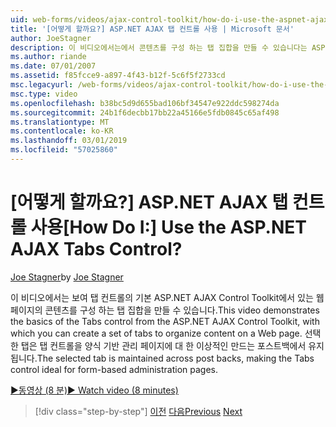 ```yaml
---
uid: web-forms/videos/ajax-control-toolkit/how-do-i-use-the-aspnet-ajax-tabs-control
title: '[어떻게 할까요?] ASP.NET AJAX 탭 컨트롤 사용 | Microsoft 문서'
author: JoeStagner
description: 이 비디오에서는에서 콘텐츠를 구성 하는 탭 집합을 만들 수 있습니다는 ASP.NET AJAX Control Toolkit에서 탭 컨트롤의 기본 사항...
ms.author: riande
ms.date: 07/01/2007
ms.assetid: f85fcce9-a897-4f43-b12f-5c6f5f2733cd
msc.legacyurl: /web-forms/videos/ajax-control-toolkit/how-do-i-use-the-aspnet-ajax-tabs-control
msc.type: video
ms.openlocfilehash: b38bc5d9d655bad106bf34547e922ddc598274da
ms.sourcegitcommit: 24b1f6decbb17bb22a45166e5fdb0845c65af498
ms.translationtype: MT
ms.contentlocale: ko-KR
ms.lasthandoff: 03/01/2019
ms.locfileid: "57025860"
---
```

<a name="how-do-i-use-the-aspnet-ajax-tabs-control"></a><span data-ttu-id="f2504-104">[어떻게 할까요?] ASP.NET AJAX 탭 컨트롤 사용</span><span class="sxs-lookup"><span data-stu-id="f2504-104">[How Do I:] Use the ASP.NET AJAX Tabs Control?</span></span>
====================
<span data-ttu-id="f2504-105">[Joe Stagner](https://github.com/JoeStagner)</span><span class="sxs-lookup"><span data-stu-id="f2504-105">by [Joe Stagner](https://github.com/JoeStagner)</span></span>

<span data-ttu-id="f2504-106">이 비디오에서는 보여 탭 컨트롤의 기본 ASP.NET AJAX Control Toolkit에서 있는 웹 페이지의 콘텐츠를 구성 하는 탭 집합을 만들 수 있습니다.</span><span class="sxs-lookup"><span data-stu-id="f2504-106">This video demonstrates the basics of the Tabs control from the ASP.NET AJAX Control Toolkit, with which you can create a set of tabs to organize content on a Web page.</span></span> <span data-ttu-id="f2504-107">선택한 탭은 탭 컨트롤을 양식 기반 관리 페이지에 대 한 이상적인 만드는 포스트백에서 유지 됩니다.</span><span class="sxs-lookup"><span data-stu-id="f2504-107">The selected tab is maintained across post backs, making the Tabs control ideal for form-based administration pages.</span></span>

[<span data-ttu-id="f2504-108">&#9654;동영상 (8 분)</span><span class="sxs-lookup"><span data-stu-id="f2504-108">&#9654; Watch video (8 minutes)</span></span>](https://channel9.msdn.com/Blogs/ASP-NET-Site-Videos/how-do-i-use-the-aspnet-ajax-tabs-control)

> [!div class="step-by-step"]
> <span data-ttu-id="f2504-109">[이전](how-do-i-use-the-aspnet-ajax-resizablecontrol-extender.md)
> [다음](how-do-i-use-the-aspnet-ajax-slideshow-extender.md)</span><span class="sxs-lookup"><span data-stu-id="f2504-109">[Previous](how-do-i-use-the-aspnet-ajax-resizablecontrol-extender.md)
[Next](how-do-i-use-the-aspnet-ajax-slideshow-extender.md)</span></span>

